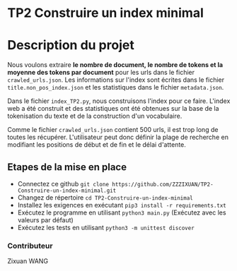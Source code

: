 # TP2 Construire un index minimal
# Description du projet
Nous voulons extraire **le nombre de document, le nombre de tokens et la moyenne des tokens par document** pour les urls dans le fichier `crawled_urls.json`. Les informations sur l'index sont écrites dans le fichier `title.non_pos_index.json` et les statistiques dans le fichier `metadata.json`.

Dans le fichier `index_TP2.py`, nous construisons l'index pour ce faire. L'index web a été construit et des statistiques ont été obtenues sur la base de la tokenisation du texte et de la construction d'un vocabulaire.

Comme le fichier `crawled_urls.json` contient 500 urls, il est trop long de toutes les récupérer. L'utilisateur peut donc définir la plage de recherche en modifiant les positions de début et de fin et le délai d'attente.

## Etapes de la mise en place
* Connectez ce github `git clone https://github.com/ZZZIXUAN/TP2-Construire-un-index-minimal.git`
* Changez de répertoire `cd TP2-Construire-un-index-minimal`
* Installez les exigences en exécutant `pip3 install -r requirements.txt`
* Exécutez le programme en utilisant `python3 main.py` (Exécutez avec les valeurs par défaut)
* Exécutez les tests en utilisant `python3 -m unittest discover`

### Contributeur

Zixuan WANG